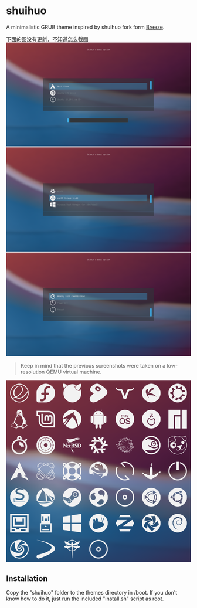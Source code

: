 # shuihuo
A minimalistic GRUB theme inspired by shuihuo fork form [Breeze](https://github.com/gustawho/grub2-theme-breeze).

下面的图没有更新，不知道怎么截图
![Preview 1](preview01.png)
![Preview 2](preview02.png)
![Preview 3](preview03.png)
> Keep in mind that the previous screenshots were taken on a low-resolution QEMU virtual machine.

![Shipped icons and logos](icons.png)

## Installation
Copy the "shuihuo" folder to the themes directory in /boot. If you don't know how to do it, just run the included "install.sh" script as root.
